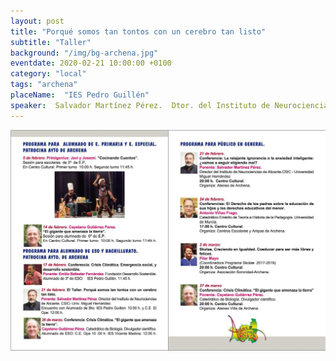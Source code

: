 ```yaml
---
layout: post
title: "Porqué somos tan tontos con un cerebro tan listo"
subtitle: "Taller"
background: "/img/bg-archena.jpg"
eventdate: 2020-02-21 10:00:00 +0100
category: "local"
tags: "archena"
placeName:  "IES Pedro Guillén"
speaker:  Salvador Martínez Pérez.  Dtor. del Instituto de Neurociencia de la Universidad de Alicante
---
```


![cartel](/img/posts/programaarchena2.jpeg)  
